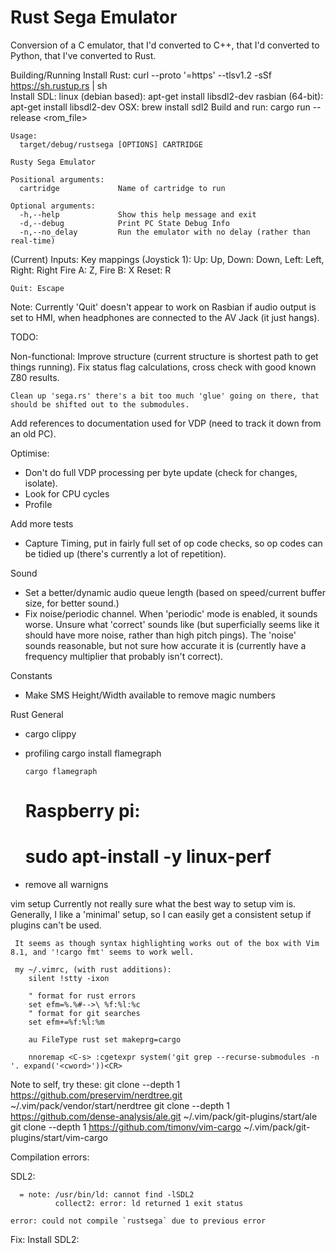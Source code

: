 Rust Sega Emulator
==================

Conversion of a C emulator, that I'd converted to C++, that I'd converted to
Python, that I've converted to Rust.

Building/Running
    Install Rust:
	curl --proto '=https' --tlsv1.2 -sSf https://sh.rustup.rs | sh	
    Install SDL:
	linux (debian based): 
		apt-get install libsdl2-dev
	rasbian (64-bit): 
		apt-get install libsdl2-dev
	OSX: 
		brew install sdl2
    Build and run:
        cargo run --release <rom_file>


    Usage:
      target/debug/rustsega [OPTIONS] CARTRIDGE
    
    Rusty Sega Emulator
    
    Positional arguments:
      cartridge             Name of cartridge to run
    
    Optional arguments:
      -h,--help             Show this help message and exit
      -d,--debug            Print PC State Debug Info
      -n,--no_delay         Run the emulator with no delay (rather than real-time)


(Current) Inputs:
    Key mappings (Joystick 1):
    Up: Up, Down: Down, Left: Left, Right: Right
    Fire A: Z, Fire B: X
    Reset: R

    Quit: Escape

Note: Currently 'Quit' doesn't appear to work on Rasbian if audio output is set to HMI, when headphones are connected to the AV Jack (it just hangs).

TODO:

 Non-functional:
    Improve structure (current structure is shortest path to get things running).
    Fix status flag calculations,  cross check with good known Z80 results.

    Clean up 'sega.rs' there's a bit too much 'glue' going on there, that should be shifted out to the submodules.

 Add references to documentation used for VDP (need to track it down from an old PC). 

 Optimise:
 - Don't do full VDP processing per byte update (check for changes, isolate).
 - Look for CPU cycles
 - Profile


Add more tests
  - Capture Timing, put in fairly full set of op code checks, so op codes can be tidied up (there's currently a lot of repetition).

Sound
  - Set a better/dynamic audio queue length (based on speed/current buffer size, for better sound.)
  - Fix noise/periodic channel. When 'periodic' mode is enabled, it sounds
    worse.  Unsure what 'correct' sounds like (but superficially seems like it
    should have more noise, rather than high pitch pings). The 'noise' sounds
    reasonable, but not sure how accurate it is (currently have a frequency
    multiplier that probably isn't correct).

  
Constants
  - Make SMS Height/Width available to remove magic numbers

Rust General
  - cargo clippy
  - profiling
	cargo install flamegraph

        cargo flamegraph
	#
	# Raspberry pi:
	#
	# sudo apt-install -y linux-perf

  - remove all warnigns

vim setup
  Currently not really sure what the best way to setup vim is.  Generally, I like a 'minimal' setup, so I can easily get a consistent setup if plugins can't be used.

     It seems as though syntax highlighting works out of the box with Vim 8.1, and '!cargo fmt' seems to work well.

     my ~/.vimrc, (with rust additions):
        silent !stty -ixon

        " format for rust errors
        set efm=%.%#-->\ %f:%l:%c
        " format for git searches
        set efm+=%f:%l:%m
        
        au FileType rust set makeprg=cargo

        nnoremap <C-s> :cgetexpr system('git grep --recurse-submodules -n '. expand('<cword>'))<CR>

   Note to self, try these:
      git clone --depth 1 https://github.com/preservim/nerdtree.git  ~/.vim/pack/vendor/start/nerdtree
      git clone --depth 1 https://github.com/dense-analysis/ale.git ~/.vim/pack/git-plugins/start/ale
      git clone --depth 1 https://github.com/timonv/vim-cargo ~/.vim/pack/git-plugins/start/vim-cargo

Compilation errors:

SDL2:

      = note: /usr/bin/ld: cannot find -lSDL2
              collect2: error: ld returned 1 exit status
              
    error: could not compile `rustsega` due to previous error

Fix: Install SDL2:

